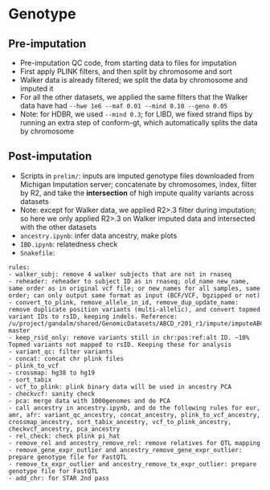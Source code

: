 # Genotype 
## Pre-imputation
- Pre-imputation QC code, from starting data to files for imputation
- First apply PLINK filters, and then split by chromosome and sort
- Walker data is already filtered; we split the data by chromosome and imputed it
- For all the other datasets, we applied the same filters that the Walker data have had `--hwe 1e6 --maf 0.01 --mind 0.10 --geno 0.05`
- Note: for HDBR, we used `--mind 0.3`; for LIBD, we fixed strand flips by running an extra step of conform-gt, which automatically splits the data by chromosome
## Post-imputation
- Scripts in `prelim/`: inputs are imputed genotype files downloaded from Michigan Imputation server; concatenate by chromosomes, index, filter by R2, and take the **intersection** of high impute quality variants across datasets
- Note: except for Walker data, we applied R2>.3 filter during imputation; so here we only applied R2>.3 on Walker imputed data and intersected with the other datasets
- `ancestry.ipynb`: infer data ancestry, make plots
- `IBD.ipynb`: relatedness check
- `Snakefile`:
```
rules:
- walker_subj: remove 4 walker subjects that are not in rnaseq
- reheader: reheader to subject ID as in rnaseq; old_name new_name, same order as in original vcf file; or new_names for all samples, same order; can only output same format as input (BCF/VCF, bgzipped or not)
- convert_to_plink, remove_allele_in_id, remove_dup_update_name: remove duplicate position variants (multi-allelic), and convert topmed variant IDs to rsID, keeping indels. Reference: /u/project/gandalm/shared/GenomicDatasets/ABCD_r201_r1/impute/imputeABCD_July2020/results/TOPMED_postimputation-master
- keep_rsid_only: remove variants still in chr:pos:ref:alt ID. ~10% Topmed variants not mapped to rsID. Keeping these for analysis
- variant_qc: filter variants
- concat: concat chr plink files
- plink_to_vcf
- crossmap: hg38 to hg19
- sort_tabix
- vcf_to_plink: plink binary data will be used in ancestry PCA
- checkvcf: sanity check
- pca: merge data with 1000genomes and do PCA
- call ancestry in ancestry.ipynb, and do the following rules for eur, amr, afr: variant_qc_ancestry, concat_ancestry, plink_to_vcf_ancestry, crossmap_ancestry, sort_tabix_ancestry, vcf_to_plink_ancestry, checkvcf_ancestry, pca_ancestry
- rel_check: check plink pi_hat
- remove_rel and ancestry_remove_rel: remove relatives for QTL mapping
- remove_gene_expr_outlier and ancestry_remove_gene_expr_outlier: prepare genotype file for FastQTL
- remove_tx_expr_outlier and ancestry_remove_tx_expr_outlier: prepare genotype file for FastQTL
- add_chr: for STAR 2nd pass
```
